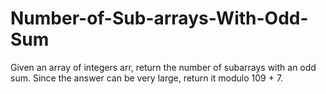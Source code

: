 # Number-of-Sub-arrays-With-Odd-Sum
Given an array of integers arr, return the number of subarrays with an odd sum.  Since the answer can be very large, return it modulo 109 + 7.
